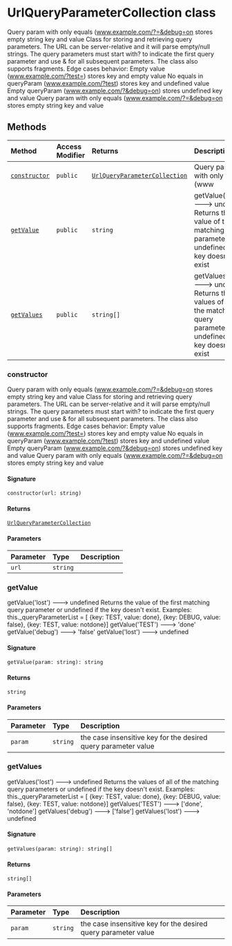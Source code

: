 # UrlQueryParameterCollection class





Query param with only equals (www.example.com/?=&debug=on stores empty string key and value 
Class for storing and retrieving query parameters. 
The URL can be server-relative and it will parse empty/null strings. 
The query parameters must start with? to indicate the first query parameter and 
use & for all subsequent parameters. The class also supports fragments. 
Edge cases behavior: 
Empty value (www.example.com/?test=) stores key and empty value 
No equals in queryParam (www.example.com/?test) stores key and undefined value 
Empty queryParam (www.example.com/?&debug=on) stores undefined key and value 
Query param with only equals (www.example.com/?=&debug=on stores empty string key and value






## Methods

| Method	   | Access Modifier | Returns	| Description|
|:-------------|:----|:-------|:-----------|
|[`constructor`](#constructor)     | `public` | [`UrlQueryParameterCollection`](urlqueryparametercollection.md) | Query param with only equals (www |
|[`getValue`](#getvalue)     | `public` | `string` | getValue('lost') ---> undefined  Returns the value of the first matching query parameter or undefined if the key doesn't exist |
|[`getValues`](#getvalues)     | `public` | `string[]` | getValues('lost') ---> undefined  Returns the values of all of the matching query parameters or undefined if the key doesn't exist |





### constructor

Query param with only equals (www.example.com/?=&debug=on stores empty string key and value 
Class for storing and retrieving query parameters. 
The URL can be server-relative and it will parse empty/null strings. 
The query parameters must start with? to indicate the first query parameter and 
use & for all subsequent parameters. The class also supports fragments. 
Edge cases behavior: 
Empty value (www.example.com/?test=) stores key and empty value 
No equals in queryParam (www.example.com/?test) stores key and undefined value 
Empty queryParam (www.example.com/?&debug=on) stores undefined key and value 
Query param with only equals (www.example.com/?=&debug=on stores empty string key and value

#### Signature
`constructor(url: string)`

#### Returns
[`UrlQueryParameterCollection`](urlqueryparametercollection.md)


#### Parameters


| Parameter	   | Type    | Description |
|:-------------|:---------------|:------------|
| `url`    | `string` |  |


### getValue

getValue('lost') ---> undefined 
Returns the value of the first matching query parameter or undefined if the key doesn't exist. 
Examples: this._queryParameterList = [ 
{key: TEST, value: done}, 
{key: DEBUG, value: false}, 
{key: TEST, value: notdone}] 
getValue('TEST') ---> 'done' 
getValue('debug') ---> 'false' 
getValue('lost') ---> undefined

#### Signature
`getValue(param: string): string`

#### Returns
`string`


#### Parameters


| Parameter	   | Type    | Description |
|:-------------|:---------------|:------------|
| `param`    | `string` | the case insensitive key for the desired query parameter value |


### getValues

getValues('lost') ---> undefined 
Returns the values of all of the matching query parameters or undefined if the key doesn't exist. 
Examples: this._queryParameterList = [ 
{key: TEST, value: done}, 
{key: DEBUG, value: false}, 
{key: TEST, value: notdone}] 
getValues('TEST') ---> ['done', 'notdone'] 
getValues('debug') ---> ['false'] 
getValues('lost') ---> undefined

#### Signature
`getValues(param: string): string[]`

#### Returns
`string[]`


#### Parameters


| Parameter	   | Type    | Description |
|:-------------|:---------------|:------------|
| `param`    | `string` | the case insensitive key for the desired query parameter value |

